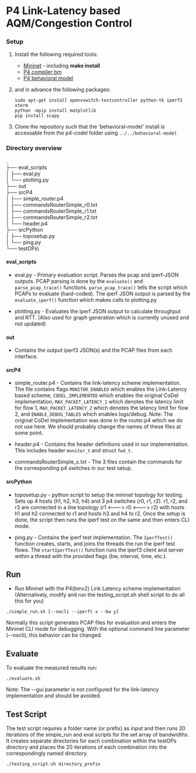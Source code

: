 # P4 Link-Latency based AQM/Congestion Control

### Setup
1. Install the following required tools:
    * [Mininet](https://github.com/mininet/mininet) - including **make install**
    * [P4 compiler bm](https://github.com/p4lang/p4c-bm)
    * [P4 behavioral model](https://github.com/p4lang/behavioral-model)

2. and in advance the following packages:
    ```
    sudo apt-get install openvswitch-testcontroller python-tk iperf3 xterm
    python -mpip install matplotlib
    pip install scapy
    ```
    
3. Clone the repository such that the 'behavioral-model' install is accessable from the p4-codel folder using `../../behavioral-model`


### Directory overview
.\
├── eval\_scripts\
│   ├── eval.py\
│   └── plotting.py\
├── out\
├── srcP4\
│   ├── simple\_router.p4\
│   ├── commandsRouterSimple\_r0.txt\
│   ├── commandsRouterSimple\_r1.txt\
│   ├── commandsRouterSimple\_r2.txt\
│   └── header.p4\
├── srcPython\
│   ├── toposetup.py\
│   └── ping.py\
└── testOPs\

#### eval\_scripts
* eval.py - Primary evaluation script. Parses the pcap and iperf-JSON outputs. PCAP parsing is done by the `evaluate()` and `parse_pcap_trace()` functions. `parse_pcap_trace()` tells the script which PCAPs to evaluate (hard-coded). The iperf JSON output is parsed by the `evaluate_iperf()` function which makes calls to plotting.py

* plotting.py - Evaluates the iperf JSON output to calculate throughput and RTT. (Also used for graph generation which is currently unused and not updated)

#### out
* Contains the output iperf3 JSON(s) and the PCAP files from each interface.

#### srcP4
* simple\_router.p4 - Contains the link-latency scheme implementation. The file contains flags `MONITOR_ENABLED` which enables the Link-Latency based scheme, `CODEL_IMPLEMENTED` which enables the original CoDel implementation, `MAX_PACKET_LATENCY_1` which denotes the latency limit for flow 1, `MAX_PACKET_LATENCY_2` which denotes the latency limit for flow 2, and `ENABLE_DEBUG_TABLES` which enables logs/debug. Note: The original CoDel implementation was done in the router.p4 which we do not use here. We should probably change the names of these files at some point.

* header.p4 - Contains the header definitions used in our implementation. This includes header `monitor_t` and struct `fwd_t`.

* commandsRouterSimple\_x.txt - The 3 files contain the commands for the corresponding p4 switches in our test setup. 

#### srcPython
* toposetup.py - python script to setup the mininet topology for testing. Sets up 4 hosts (h1, h2, h3, h4) and 3 p4 switches (r0, r1, r2). r1, r2, and r3 are connected in a line topology (r1 <---> r0 <---> r2) with hosts h1 and h2 connected to r1 and hosts h3 and h4 to r2. Once the setup is done, the script then runs the iperf test on the same and then enters CLI mode. 

* ping.py - Contains the iperf test implementation. The `IperfTest()` function creates, starts, and joins the threads the run the iperf test flows. The `startIperfTest()` function runs the iperf3 client and server within a thread with the provided flags (bw, interval, time, etc.).

## Run
* Run Mininet with the P4(bmv2) Link Latency scheme implementation (Alternatively, modify and run the testing\_script.sh shell script to do all this for you)
```
./simple_run.sh [--nocli --iperft x --bw y]
```
Normally this script generates PCAP files for evaluation and enters the Mininet CLI mode for debugging.
With the optional command line parameter (--nocli), this behavior can be changed.


## Evaluate
To evaluate the measured results run:
```
./evaluate.sh
```
Note: The --gui parameter is not configured for the link-latency implementation and should be avoided.

## Test Script
The test script requires a folder name (or prefix) as input and then runs 20 iterations of the simple\_run and eval scripts for the set array of bandwidths. It creates separate directories for each combination within the testOPs directory and places the 20 iterations of each combination into the correspondingly named directory.
```
./testing_script.sh directory_prefix
```
